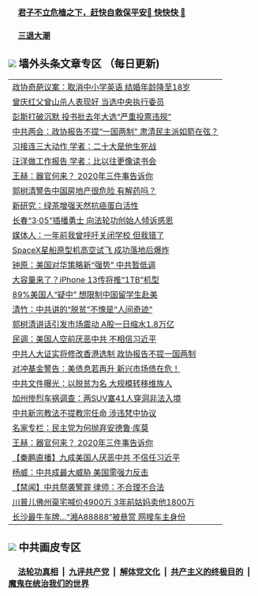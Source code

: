 
 ### &nbsp;&nbsp;&nbsp;&nbsp; [君子不立危樯之下，赶快自救保平安🍎 快快快 📩](https://github.com/pwgy/td/blob/master/README.md)

 ### &nbsp;&nbsp;&nbsp;&nbsp; [三退大潮](https://xcvkmzvnt.azureedge.net/?key=elmfdthqungpiwus&pin=85674129&ag=ogQuit&from=PW2) 

## <img src="https://img.icons8.com/cute-clipart/2x/circled-right.png"> 墙外头条文章专区 （每日更新)

<Table>
<tr><td colspan="2" align="left"><a href="https://fmcxaqvt.xhuyd.press/?name=c1333376&key=encdeuyadochlaxz&from=pw2">政协奇葩议案：取消中小学英语 结婚年龄降至18岁</a></td></tr>
<tr><td colspan="2" align="left"><a href="https://fmcxaqvt.xhuyd.press/?name=c1333381&key=encdeuyadochlaxz&from=pw2">曾庆红父曾山杀人表现好   当选中央执行委员</a></td></tr>
<tr><td colspan="2" align="left"><a href="https://fmcxaqvt.xhuyd.press/?name=c1333259&key=encdeuyadochlaxz&from=pw2">彭斯打破沉默 投书批去年大选“严重投票违规”</a></td></tr>
<tr><td colspan="2" align="left"><a href="https://fmcxaqvt.xhuyd.press/?name=c1333338&key=encdeuyadochlaxz&from=pw2">中共两会：政协报告不提“一国两制” 肃清民主派如箭在弦？</a></td></tr>
<tr><td colspan="2" align="left"><a href="https://fmcxaqvt.xhuyd.press/?name=c1333288&key=encdeuyadochlaxz&from=pw2">习接连三大动作 学者：二十大是他生死战</a></td></tr>
<tr><td colspan="2" align="left"><a href="https://fmcxaqvt.xhuyd.press/?name=c1333328&key=encdeuyadochlaxz&from=pw2">汪洋做工作报告 学者：比以往更像读书会</a></td></tr>
<tr><td colspan="2" align="left"><a href="https://fmcxaqvt.xhuyd.press/?name=c1332468&key=encdeuyadochlaxz&from=pw2">王赫：器官何来？ 2020年三件事告诉你</a></td></tr>
<tr><td colspan="2" align="left"><a href="https://fmcxaqvt.xhuyd.press/?name=c1333185&key=encdeuyadochlaxz&from=pw2">郭树清警告中国房地产很危险 有解药吗？</a></td></tr>
<tr><td colspan="2" align="left"><a href="https://fmcxaqvt.xhuyd.press/?name=c1333299&key=encdeuyadochlaxz&from=pw2">新研究：绿茶增强天然抗癌蛋白活性</a></td></tr>
<tr><td colspan="2" align="left"><a href="https://fmcxaqvt.xhuyd.press/?name=c1333176&key=encdeuyadochlaxz&from=pw2">长春“3·05”插播勇士 向法轮功创始人倾诉感恩</a></td></tr>
<tr><td colspan="2" align="left"><a href="https://fmcxaqvt.xhuyd.press/?name=c1333334&key=encdeuyadochlaxz&from=pw2">媒体人：一年前我曾呼吁关闭学校 但我错了</a></td></tr>
<tr><td colspan="2" align="left"><a href="https://fmcxaqvt.xhuyd.press/?name=c1333302&key=encdeuyadochlaxz&from=pw2">SpaceX星船原型机高空试飞 成功落地后爆炸</a></td></tr>
<tr><td colspan="2" align="left"><a href="https://fmcxaqvt.xhuyd.press/?name=c1333380&key=encdeuyadochlaxz&from=pw2">钟原：美国对华策略新“强势” 中共暂低调</a></td></tr>
<tr><td colspan="2" align="left"><a href="https://fmcxaqvt.xhuyd.press/?name=c1333258&key=encdeuyadochlaxz&from=pw2">大容量来了？iPhone 13传将推“1TB”机型</a></td></tr>
<tr><td colspan="2" align="left"><a href="https://fmcxaqvt.xhuyd.press/?name=c1333340&key=encdeuyadochlaxz&from=pw2">89%美国人“疑中” 想限制中国留学生赴美</a></td></tr>
<tr><td colspan="2" align="left"><a href="https://fmcxaqvt.xhuyd.press/?name=c1333199&key=encdeuyadochlaxz&from=pw2">清竹：中共讲的“脱贫”不愧是“人间奇迹”</a></td></tr>
<tr><td colspan="2" align="left"><a href="https://fmcxaqvt.xhuyd.press/?name=c1333333&key=encdeuyadochlaxz&from=pw2">郭树清讲话引发市场震动 A股一日缩水1.8万亿</a></td></tr>
<tr><td colspan="2" align="left"><a href="https://fmcxaqvt.xhuyd.press/?name=c1333179&key=encdeuyadochlaxz&from=pw2">民调：美国人空前厌恶中共 不相信习近平</a></td></tr>
<tr><td colspan="2" align="left"><a href="https://fmcxaqvt.xhuyd.press/?name=c1333141&key=encdeuyadochlaxz&from=pw2">中共人大证实将修改香港选制 政协报告不提一国两制</a></td></tr>
<tr><td colspan="2" align="left"><a href="https://fmcxaqvt.xhuyd.press/?name=c1333339&key=encdeuyadochlaxz&from=pw2">对冲基金警告：美债息若再升 新兴市场债在危！</a></td></tr>
<tr><td colspan="2" align="left"><a href="https://fmcxaqvt.xhuyd.press/?name=c1333178&key=encdeuyadochlaxz&from=pw2">中共文件曝光：以脱贫为名 大规模转移维族人</a></td></tr>
<tr><td colspan="2" align="left"><a href="https://fmcxaqvt.xhuyd.press/?name=c1333303&key=encdeuyadochlaxz&from=pw2">加州惨烈车祸调查：两SUV塞41人穿洞非法入境</a></td></tr>
<tr><td colspan="2" align="left"><a href="https://fmcxaqvt.xhuyd.press/?name=c1333336&key=encdeuyadochlaxz&from=pw2">中共新宗教法不提教宗任命 涉违梵中协议</a></td></tr>
<tr><td colspan="2" align="left"><a href="https://fmcxaqvt.xhuyd.press/?name=c1333341&key=encdeuyadochlaxz&from=pw2">名家专栏：民主党为何抛弃安德鲁·库莫</a></td></tr>
<tr><td colspan="2" align="left"><a href="https://fmcxaqvt.xhuyd.press/?name=c1333377&key=encdeuyadochlaxz&from=pw2">王赫：器官何来？ 2020年三件事告诉你</a></td></tr>
<tr><td colspan="2" align="left"><a href="https://fmcxaqvt.xhuyd.press/?name=c1333378&key=encdeuyadochlaxz&from=pw2">【秦鹏直播】九成美国人厌恶中共 不信任习近平</a></td></tr>
<tr><td colspan="2" align="left"><a href="https://fmcxaqvt.xhuyd.press/?name=c1333154&key=encdeuyadochlaxz&from=pw2">杨威：中共成最大威胁 美国需强力反击</a></td></tr>
<tr><td colspan="2" align="left"><a href="https://fmcxaqvt.xhuyd.press/?name=c1333142&key=encdeuyadochlaxz&from=pw2">【禁闻】中共祭袭警罪 律师：不合理不合法</a></td></tr>
<tr><td colspan="2" align="left"><a href="https://fmcxaqvt.xhuyd.press/?name=c1333208&key=encdeuyadochlaxz&from=pw2">川普儿佛州豪宅喊价4900万 3年前姑妈卖他1800万</a></td></tr>
<tr><td colspan="2" align="left"><a href="https://fmcxaqvt.xhuyd.press/?name=c1333253&key=encdeuyadochlaxz&from=pw2">长沙最牛车牌…“湘A88888”被悬赏 网搜车主身份</a></td></tr>

 </Table>
 
 ## <img src="https://img.icons8.com/cute-clipart/2x/circled-right.png"> 中共画皮专区
 ### &nbsp;&nbsp;&nbsp;&nbsp; [法轮功真相](https://github.com/begood0513/basic/blob/master/README.md) &nbsp;|&nbsp; [九评共产党](https://github.com/begood0513/9ping.md/blob/master/README.md) &nbsp;|&nbsp; [解体党文化](https://github.com/begood0513/jtdwh.md/blob/master/README.md)   &nbsp;|&nbsp; [共产主义的终极目的](https://github.com/begood0513/gczydzjmd.md/blob/master/README.md) &nbsp;|&nbsp; [魔鬼在统治我们的世界](https://github.com/begood0513/gczydzjmd.md/blob/master/README.md) 
